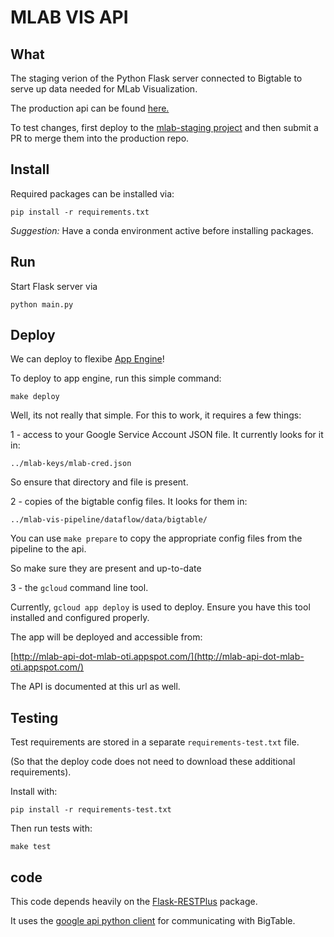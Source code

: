 # MLAB VIS API

## What

The staging verion of the Python Flask server connected to Bigtable to serve up data needed for MLab Visualization.

The production api can be found [here.](https://github.com/opentechinstitute/mlab-vis-api/tree/master)

To test changes, first deploy to the [mlab-staging project](https://console.cloud.google.com/appengine/services?project=mlab-staging) and then submit a PR to merge them into the production repo.


## Install

Required packages can be installed via:

```
pip install -r requirements.txt
```

_Suggestion:_ Have a conda environment active before installing packages.

## Run

Start Flask server via

```
python main.py
```

## Deploy

We can deploy to flexibe [App Engine](https://console.cloud.google.com/appengine)!

To deploy to app engine, run this simple command:

```
make deploy
```

Well, its not really that simple. For this to work, it requires a few things:

1 - access to your Google Service Account JSON file. It currently looks for it in:

```
../mlab-keys/mlab-cred.json
```

So ensure that directory and file is present.

2 - copies of the bigtable config files. It looks for them in:

```
../mlab-vis-pipeline/dataflow/data/bigtable/
```

You can use `make prepare` to copy the appropriate config files from the pipeline to the api.

So make sure they are present and up-to-date

3 - the `gcloud` command line tool.

Currently, `gcloud app deploy` is used to deploy.
Ensure you have this tool installed and configured properly.

The app will be deployed and accessible from:

[http://mlab-api-dot-mlab-oti.appspot.com/](http://mlab-api-dot-mlab-oti.appspot.com/)

The API is documented at this url as well.

## Testing

Test requirements are stored in a separate `requirements-test.txt` file.

(So that the deploy code does not need to download these additional requirements).

Install with:

```
pip install -r requirements-test.txt
```

Then run tests with:

```
make test
```

## code

This code depends heavily on the [Flask-RESTPlus](https://flask-restplus.readthedocs.io/en/stable/) package.

It uses the [google api python client](http://google.github.io/google-api-python-client/docs/epy/index.html) for communicating with BigTable.
